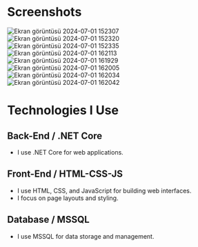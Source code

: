 # Screenshots
![Ekran görüntüsü 2024-07-01 152307](https://github.com/OmersGitHup/PortfolioApp/assets/117158464/3294e232-df19-462a-8fe6-1a5f0f5d4d43)
![Ekran görüntüsü 2024-07-01 152320](https://github.com/OmersGitHup/PortfolioApp/assets/117158464/7859c922-1a14-4ec8-b21d-9bdb27a8a341)
![Ekran görüntüsü 2024-07-01 152335](https://github.com/OmersGitHup/PortfolioApp/assets/117158464/3a1f7c23-9035-45b9-9921-820874109399)
![Ekran görüntüsü 2024-07-01 162113](https://github.com/OmersGitHup/PortfolioApp/assets/117158464/64907b35-04c2-4edf-a5bb-8bd5639e3f06)
![Ekran görüntüsü 2024-07-01 161929](https://github.com/OmersGitHup/PortfolioApp/assets/117158464/5a8e5e55-dbc1-491a-88cf-6016a535e109)
![Ekran görüntüsü 2024-07-01 162005](https://github.com/OmersGitHup/PortfolioApp/assets/117158464/0b6ef385-7f6a-48ed-839d-68f60cbf800d)
![Ekran görüntüsü 2024-07-01 162034](https://github.com/OmersGitHup/PortfolioApp/assets/117158464/c337dcd4-7c2a-469b-ac4f-e527d96c0018)
![Ekran görüntüsü 2024-07-01 162042](https://github.com/OmersGitHup/PortfolioApp/assets/117158464/c51e114a-513d-4e12-a7d1-33834a0cf0d1)

# Technologies I Use

## Back-End / .NET Core
- I use .NET Core for web applications.

## Front-End / HTML-CSS-JS
- I use HTML, CSS, and JavaScript for building web interfaces.
- I focus on page layouts and styling.

## Database / MSSQL
- I use MSSQL for data storage and management.

